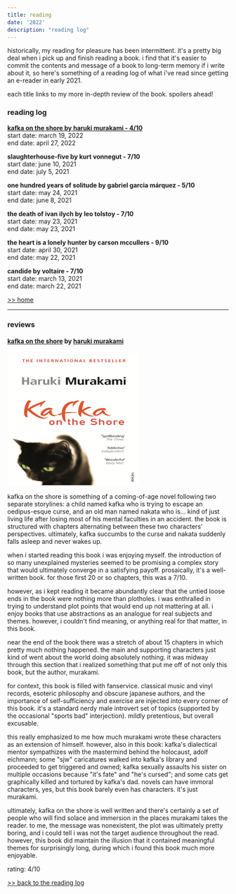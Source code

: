 ```yaml
---
title: reading
date: '2022'
description: "reading log"
---
```

<meta name="robots" content="noindex, nofollow, noarchive">

historically, my reading for pleasure has been intermittent. it's a pretty big deal when i pick up and finish reading a book. i find that it's easier to commit the contents and message of a book to long-term memory if i write about it, so here's something of a reading log of what i've read since getting an e-reader in early 2021.

each title links to my more in-depth review of the book. spoilers ahead!

<h3 id="log">reading log</h3>

<b>[kafka on the shore by haruki murakami - 4/10](#kafka)</b><br>
start date: march 19, 2022<br>
end date: april 27, 2022

<b>slaughterhouse-five by kurt vonnegut - 7/10</b><br>
start date: june 10, 2021<br>
end date: july 5, 2021

<b>one hundred years of solitude by gabriel garcia márquez - 5/10</b><br>
start date: may 24, 2021<br>
end date: june 8, 2021

<b>the death of ivan ilych by leo tolstoy - 7/10</b><br>
start date: may 23, 2021<br>
end date: may 23, 2021

<b>the heart is a lonely hunter by carson mccullers - 9/10</b><br>
start date: april 30, 2021<br>
end date: may 22, 2021

<b>candide by voltaire - 7/10</b><br>
start date: march 13, 2021<br>
end date: march 22, 2021

<a href="/">&gt;&gt; home</a>

<hr/>

<h3 id="reviews">reviews</h3>

<h4 id="kafka"><a href="https://en.wikipedia.org/wiki/Kafka_on_the_Shore">kafka on the shore</a> by <a href="https://en.wikipedia.org/wiki/Haruki_Murakami">haruki murakami</a></h4>

<img id="kafka" src="/images/reading/kafka.jpg" width="300" height="300" margin-left="20px">

kafka on the shore is something of a coming-of-age novel following two separate storylines: a child named kafka who is trying to escape an oedipus-esque curse, and an old man named nakata who is... kind of just living life after losing most of his mental faculties in an accident. the book is structured with chapters alternating between these two characters' perspectives. ultimately, kafka succumbs to the curse and nakata suddenly falls asleep and never wakes up.

when i started reading this book i was enjoying myself. the introduction of so many unexplained mysteries seemed to be promising a complex story that would ultimately converge in a satisfying payoff. prosaically, it's a well-written book. for those first 20 or so chapters, this was a 7/10.

however, as i kept reading it became abundantly clear that the untied loose ends in the book were nothing more than plotholes. i was enthralled in trying to understand plot points that would end up not mattering at all. i enjoy books that use abstractions as an analogue for real subjects and themes. however, i couldn't find meaning, or anything real for that matter, in this book.

near the end of the book there was a stretch of about 15 chapters in which pretty much nothing happened. the main and supporting characters just kind of went about the world doing absolutely nothing. it was midway through this section that i realized something that put me off of not only this book, but the author, murakami. 

for context, this book is filled with fanservice. classical music and vinyl records, esoteric philosophy and obscure japanese authors, and the importance of self-sufficiency and exercise are injected into every corner of this book. it's a standard nerdy male introvert set of topics (supported by the occasional "sports bad" interjection). mildly pretentious, but overall excusable. 

this really emphasized to me how much murakami wrote these characters as an extension of himself. however, also in this book: kafka's dialectical mentor sympathizes with the mastermind behind the holocaust, adolf eichmann; some "sjw" caricatures walked into kafka's library and proceeded to get triggered and owned; kafka sexually assaults his sister on multiple occasions because "it's fate" and "he's cursed"; and some cats get graphically killed and tortured by kafka's dad. novels can have immoral characters, yes, but this book barely even has characters. it's just murakami.

ultimately, kafka on the shore is well written and there's certainly a set of people who will find solace and immersion in the places murakami takes the reader. to me, the message was nonexistent, the plot was ultimately pretty boring, and i could tell i was not the target audience throughout the read. however, this book did maintain the illusion that it contained meaningful themes for surprisingly long, during which i found this book much more enjoyable.

rating: 4/10

<a href="#log">&gt;&gt; back to the reading log</a>

